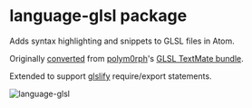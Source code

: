 # language-glsl package

Adds syntax highlighting and snippets to GLSL files in Atom.

Originally
[converted](http://atom.io/docs/latest/converting-a-text-mate-bundle)
from [polym0rph](https://github.com/polym0rph)'s
[GLSL TextMate bundle](https://github.com/polym0rph/GLSL.tmbundle).

Extended to support [glslify](http://github.com/stackgl/glslify) require/export
statements.

![language-glsl](http://imgur.com/dJGHJ1m.png)
